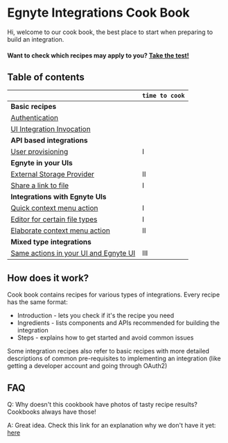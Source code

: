 # Egnyte Integrations Cook Book

Hi, welcome to our cook book, the best place to start when preparing to build an integration.

#### Want to check which recipes may apply to you? [Take the test!](test.md)

## Table of contents

|  | `time to cook` |
| --- | --- |
|**Basic recipes**|
|[Authentication](auth.md)|
|[UI Integration Invocation](TBD.md)|
|**API based integrations**|
|[User provisioning](TBD.md)|I|
|**Egnyte in your UIs**|
|[External Storage Provider](external-storage.md)|II|
|[Share a link to file](TBD.md)|I|
|**Integrations with Egnyte UIs**|
|[Quick context menu action](TBD.md)|I|
|[Editor for certain file types](TBD.md)|I|
|[Elaborate context menu action](TBD.md)|II|
|**Mixed type integrations**|
|[Same actions in your UI and Egnyte UI](TBD.md)|III|

## How does it work?

Cook book contains recipes for various types of integrations. Every recipe has the same format:
- Introduction - lets you check if it's the recipe you need
- Ingredients - lists components and APIs recommended for building the integration
- Steps - explains how to get started and avoid common issues

Some integration recipes also refer to basic recipes with more detailed descriptions of common pre-requisites to implementing an integration (like getting a developer account and going through OAuth2)

## FAQ

Q: Why doesn't this cookbook have photos of tasty recipe results? Cookbooks always have those!

A: Great idea. Check this link for an explanation why we don't have it yet: [here](TBD.md)
